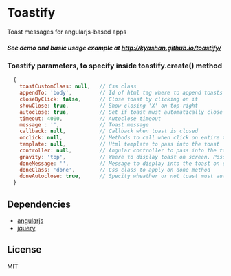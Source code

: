# Toastify
Toast messages for angularjs-based apps

##### See demo and basic usage example at http://kyashan.github.io/toastify/


### Toastify parameters, to specify inside toastify.create() method

```javascript
  {
    toastCustomClass: null,   // Css class 
    appendTo: 'body',         // Id of html tag where to append toasts
    closeByClick: false,      // Close toast by clicking on it
    showClose: true,          // Show closing 'X' on top-right
    autoclose: true,          // Set if toast must automatically close after timeout
    timeout: 4000,            // Autoclose timeout
    message : '',             // Toast message
    callback: null,           // Callback when toast is closed
    onclick: null,            // Methods to call when click on entire toast is performed
    template: null,           // Html template to pass into the toast
    controller: null,         // Angular controller to pass into the toast
    gravity: 'top',           // Where to display toast on screen. Possible values are 'top' or 'bottom'
    doneMessage: '',          // Message to display into the toast on done method 
    doneClass: 'done',        // Css class to apply on done method
    doneAutoclose: true,      // Specity wheather or not toast must autoclose after done method
  }
```


## Dependencies

- [angularjs](https://angularjs.org/)
- [jquery](https://jquery.com/)



## License

MIT

